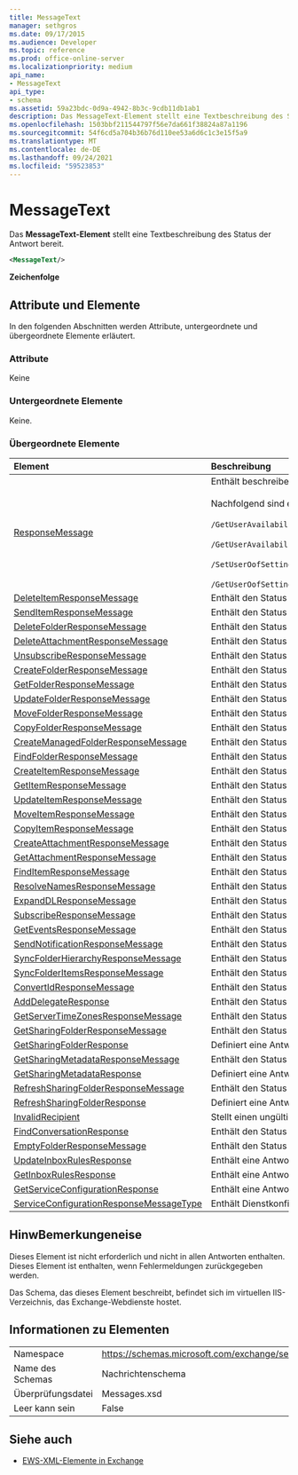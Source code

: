 ```yaml
---
title: MessageText
manager: sethgros
ms.date: 09/17/2015
ms.audience: Developer
ms.topic: reference
ms.prod: office-online-server
ms.localizationpriority: medium
api_name:
- MessageText
api_type:
- schema
ms.assetid: 59a23bdc-0d9a-4942-8b3c-9cdb11db1ab1
description: Das MessageText-Element stellt eine Textbeschreibung des Status der Antwort bereit.
ms.openlocfilehash: 1503bbf211544797f56e7da661f38824a87a1196
ms.sourcegitcommit: 54f6cd5a704b36b76d110ee53a6d6c1c3e15f5a9
ms.translationtype: MT
ms.contentlocale: de-DE
ms.lasthandoff: 09/24/2021
ms.locfileid: "59523853"
---
```

# <a name="messagetext"></a>MessageText

Das **MessageText-Element** stellt eine Textbeschreibung des Status der Antwort bereit. 
  
```XML
<MessageText/>
```

 **Zeichenfolge**
## <a name="attributes-and-elements"></a>Attribute und Elemente

In den folgenden Abschnitten werden Attribute, untergeordnete und übergeordnete Elemente erläutert.
  
### <a name="attributes"></a>Attribute

Keine
  
### <a name="child-elements"></a>Untergeordnete Elemente

Keine.
  
### <a name="parent-elements"></a>Übergeordnete Elemente

|**Element**|**Beschreibung**|
|:-----|:-----|
|[ResponseMessage](responsemessage.md) <br/> | Enthält beschreibende Informationen zum Antwortstatus.  <br/> <br/> Nachfolgend sind einige der möglichen XPath-Ausdrücke für dieses Element aufgeführt: <br/> <br/>  `/GetUserAvailabilityResponse/FreeBusyResponseArray/FreeBusyResponse/ResponseMessage` <br/> <br/> `/GetUserAvailabilityResponse/SuggestionsResponse/ResponseMessage` <br/><br/>  `/SetUserOofSettingsResponse/ResponseMessage` <br/><br/>  `/GetUserOofSettingsResponse/ResponseMessage` <br/> |
|[DeleteItemResponseMessage](deleteitemresponsemessage.md) <br/> |Enthält den Status und das Ergebnis einer einzelnen DeleteItem-Anforderung.  <br/> |
|[SendItemResponseMessage](senditemresponsemessage.md) <br/> |Enthält den Status und das Ergebnis einer einzelnen SendItem-Anforderung.  <br/> |
|[DeleteFolderResponseMessage](deletefolderresponsemessage.md) <br/> |Enthält den Status und das Ergebnis einer einzelnen DeleteFolder-Anforderung.  <br/> |
|[DeleteAttachmentResponseMessage](deleteattachmentresponsemessage.md) <br/> |Enthält den Status und das Ergebnis einer einzelnen DeleteAttachment-Anforderung.  <br/> |
|[UnsubscribeResponseMessage](unsubscriberesponsemessage.md) <br/> |Enthält den Status und das Ergebnis einer einzelnen Unsubscribe-Anforderung.  <br/> |
|[CreateFolderResponseMessage](createfolderresponsemessage.md) <br/> |Enthält den Status und das Ergebnis einer einzelnen CreateFolder-Anforderung.  <br/> |
|[GetFolderResponseMessage](getfolderresponsemessage.md) <br/> |Enthält den Status und das Ergebnis einer einzelnen GetFolder-Anforderung.  <br/> |
|[UpdateFolderResponseMessage](updatefolderresponsemessage.md) <br/> |Enthält den Status und das Ergebnis einer einzelnen UpdateFolder-Anforderung.  <br/> |
|[MoveFolderResponseMessage](movefolderresponsemessage.md) <br/> |Enthält den Status und das Ergebnis einer einzelnen MoveFolder-Anforderung.  <br/> |
|[CopyFolderResponseMessage](copyfolderresponsemessage.md) <br/> |Enthält den Status und das Ergebnis einer einzelnen CopyFolder-Anforderung.  <br/> |
|[CreateManagedFolderResponseMessage](createmanagedfolderresponsemessage.md) <br/> |Enthält den Status und das Ergebnis einer einzelnen CreateManagedFolder-Anforderung.  <br/> |
|[FindFolderResponseMessage](findfolderresponsemessage.md) <br/> |Enthält den Status und das Ergebnis einer einzelnen FindFolder-Anforderung.  <br/> |
|[CreateItemResponseMessage](createitemresponsemessage.md) <br/> |Enthält den Status und das Ergebnis einer einzelnen CreateItem-Anforderung.  <br/> |
|[GetItemResponseMessage](getitemresponsemessage.md) <br/> |Enthält den Status und das Ergebnis einer einzelnen GetItem-Anforderung.  <br/> |
|[UpdateItemResponseMessage](updateitemresponsemessage.md) <br/> |Enthält den Status und das Ergebnis einer einzelnen UpdateItem-Anforderung.  <br/> |
|[MoveItemResponseMessage](moveitemresponsemessage.md) <br/> |Enthält den Status und das Ergebnis einer einzelnen MoveItem-Anforderung.  <br/> |
|[CopyItemResponseMessage](copyitemresponsemessage.md) <br/> |Enthält den Status und das Ergebnis einer einzelnen CopyItem-Anforderung.  <br/> |
|[CreateAttachmentResponseMessage](createattachmentresponsemessage.md) <br/> |Enthält den Status und das Ergebnis einer einzelnen CreateAttachment-Anforderung.  <br/> |
|[GetAttachmentResponseMessage](getattachmentresponsemessage.md) <br/> |Enthält den Status und das Ergebnis einer einzelnen GetAttachment-Anforderung.  <br/> |
|[FindItemResponseMessage](finditemresponsemessage.md) <br/> |Enthält den Status und das Ergebnis einer einzelnen FindItem-Anforderung.  <br/> |
|[ResolveNamesResponseMessage](resolvenamesresponsemessage.md) <br/> |Enthält den Status und das Ergebnis einer ResolveNames-Anforderung.  <br/> |
|[ExpandDLResponseMessage](expanddlresponsemessage.md) <br/> |Enthält den Status und das Ergebnis einer einzelnen ExpandDL-Anforderung.  <br/> |
|[SubscribeResponseMessage](subscriberesponsemessage.md) <br/> |Enthält den Status und das Ergebnis einer einzelnen Subscribe-Anforderung.  <br/> |
|[GetEventsResponseMessage](geteventsresponsemessage.md) <br/> |Enthält den Status und das Ergebnis einer einzelnen GetEvents-Anforderung.  <br/> |
|[SendNotificationResponseMessage](sendnotificationresponsemessage.md) <br/> |Enthält den Status und das Ergebnis einer einzelnen SendNotification-Anforderung.  <br/> |
|[SyncFolderHierarchyResponseMessage](syncfolderhierarchyresponsemessage.md) <br/> |Enthält den Status und das Ergebnis einer SyncFolderHierarchy-Anforderung.  <br/> |
|[SyncFolderItemsResponseMessage](syncfolderitemsresponsemessage.md) <br/> |Enthält den Status und das Ergebnis einer SyncFolderItems-Anforderung.  <br/> |
|[ConvertIdResponseMessage](convertidresponsemessage.md) <br/> |Enthält den Status und das Ergebnis einer ConvertId-Anforderung.  <br/> |
|[AddDelegateResponse](adddelegateresponse.md) <br/> |Enthält den Status und das Ergebnis einer AddDelegate-Anforderung.  <br/> |
|[GetServerTimeZonesResponseMessage](getservertimezonesresponsemessage.md) <br/> |Enthält den Status und das Ergebnis einer GetServerTimeZones-Anforderung.  <br/> |
|[GetSharingFolderResponseMessage](getsharingfolderresponsemessage.md) <br/> |Enthält den Status und das Ergebnis einer GetSharingFolder-Anforderung.  <br/> |
|[GetSharingFolderResponse](getsharingfolderresponse.md) <br/> |Definiert eine Antwort auf eine GetSharingFolder-Anforderung.  <br/> |
|[GetSharingMetadataResponseMessage](getsharingmetadataresponsemessage.md) <br/> |Enthält den Status und das Ergebnis einer GetSharingMetadata-Anforderung.  <br/> |
|[GetSharingMetadataResponse](getsharingmetadataresponse.md) <br/> |Definiert eine Antwort auf eine GetSharingMetadata-Anforderung.  <br/> |
|[RefreshSharingFolderResponseMessage](refreshsharingfolderresponsemessage.md) <br/> |Enthält den Status und das Ergebnis einer RefreshSharingFolder-Anforderung.  <br/> |
|[RefreshSharingFolderResponse](refreshsharingfolderresponse.md) <br/> |Definiert eine Antwort auf eine RefreshSharingFolder-Anforderung.  <br/> |
|[InvalidRecipient](invalidrecipient.md) <br/> |Stellt einen ungültigen Empfänger für eine GetSharingMetadata-Anforderung dar.  <br/> |
|[FindConversationResponse](findconversationresponse.md) <br/> |Enthält den Status und die Ergebnisse einer **FindConversation-Antwort.**  <br/> |
|[EmptyFolderResponseMessage](emptyfolderresponsemessage.md) <br/> |Enthält den Status und das Ergebnis einer einzelnen **EmptyFolder-Anforderung.**  <br/> |
|[UpdateInboxRulesResponse](updateinboxrulesresponse.md) <br/> |Enthält eine Antwort auf eine **UpdateInboxRules-Anforderung.**  <br/> |
|[GetInboxRulesResponse](getinboxrulesresponse.md) <br/> |Enthält eine Antwort auf eine **GetInboxRules-Anforderung.**  <br/> |
|[GetServiceConfigurationResponse](getserviceconfigurationresponse.md) <br/> |Enthält eine Antwort auf eine **GetServiceConfiguration-Anforderung.**  <br/> |
|[ServiceConfigurationResponseMessageType](serviceconfigurationresponsemessagetype.md) <br/> |Enthält Dienstkonfigurationseinstellungen.  <br/> |
   
## <a name="remarks"></a>HinwBemerkungeneise

Dieses Element ist nicht erforderlich und nicht in allen Antworten enthalten. Dieses Element ist enthalten, wenn Fehlermeldungen zurückgegeben werden. 
  
Das Schema, das dieses Element beschreibt, befindet sich im virtuellen IIS-Verzeichnis, das Exchange-Webdienste hostet.
  
## <a name="element-information"></a>Informationen zu Elementen

|||
|:-----|:-----|
|Namespace  <br/> |https://schemas.microsoft.com/exchange/services/2006/messages  <br/> |
|Name des Schemas  <br/> |Nachrichtenschema  <br/> |
|Überprüfungsdatei  <br/> |Messages.xsd  <br/> |
|Leer kann sein  <br/> |False  <br/> |
   
## <a name="see-also"></a>Siehe auch

- [EWS-XML-Elemente in Exchange](ews-xml-elements-in-exchange.md)

